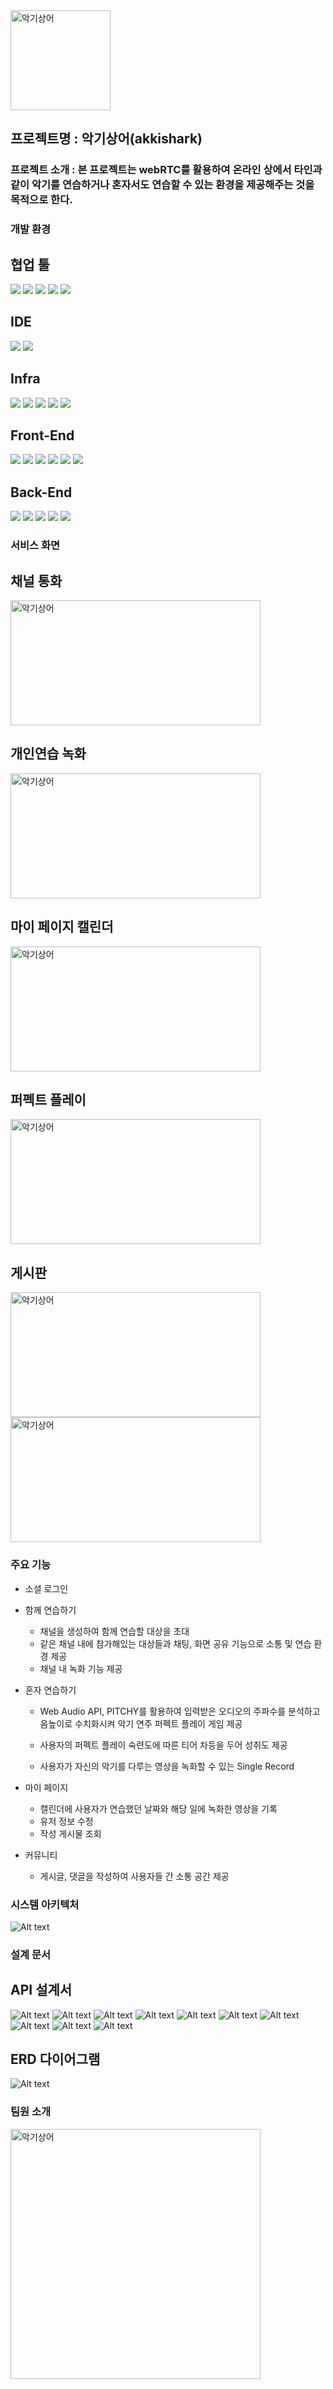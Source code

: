 <img src="front-end/src/assets/sharklogo.png" alt="악기상어" width="160" height="160">


## 프로젝트명 : 악기상어(akkishark) 


### 프로젝트 소개 : 본 프로젝트는 webRTC를 활용하여 온라인 상에서 타인과 같이 악기를 연습하거나 혼자서도 연습할 수 있는 환경을 제공해주는 것을 목적으로 한다.

### 개발 환경

<p align="center">

## 협업 툴

<img src="https://img.shields.io/badge/FIGMA-F24E1E?style=for-the-badge&logo=figma&logoColor=white">

<img src="https://img.shields.io/badge/jira-0052CC?style=for-the-badge&logo=jira&logoColor=white">

<img src="https://img.shields.io/badge/notion-000000?style=for-the-badge&logo=notion&logoColor=white">

<img src="https://img.shields.io/badge/gitlab-FC6D26?style=for-the-badge&logo=gitlab&logoColor=white">

<img src="https://img.shields.io/badge/mattermost-0058CC?style=for-the-badge&logo=mattermost&logoColor=white">

## IDE

<img src="https://img.shields.io/badge/VSCODE-007ACC?style=for-the-badge&logo=visualstudiocode&logoColor=white">

<img src="https://img.shields.io/badge/intelliJ-000000?style=for-the-badge&logo=IntelliJIDEA&logoColor=white">

## Infra

<img src="https://img.shields.io/badge/amazonEC2-FF9900?style=for-the-badge&logo=amazonEC2&logoColor=white">

<img src="https://img.shields.io/badge/amazons3-569a31?style=for-the-badge&logo=amazons3&logoColor=white">

<img src="https://img.shields.io/badge/jenkins-D24939?style=for-the-badge&logo=jenkins&logoColor=white">

<img src="https://img.shields.io/badge/docker-2496ED?style=for-the-badge&logo=docker&logoColor=white">

<img src="https://img.shields.io/badge/nginx-009639?style=for-the-badge&logo=nginx&logoColor=white">

## Front-End

<img src="https://img.shields.io/badge/Javascript-F7DF1e?style=for-the-badge&logo=javascript&logoColor=white">

<img src="https://img.shields.io/badge/react-61dafb?style=for-the-badge&logo=react&logoColor=white">

<img src="https://img.shields.io/badge/redux-764abc?style=for-the-badge&logo=redux&logoColor=white">

<img src="https://img.shields.io/badge/axios-5a29e4?style=for-the-badge&logo=axios&logoColor=white">

<img src="https://img.shields.io/badge/node.js-339933?style=for-the-badge&logo=node.js&logoColor=white">

<img src="https://img.shields.io/badge/openvidu-333333?style=for-the-badge&logo=openvidu&logoColor=white">

## Back-End

<img src="https://img.shields.io/badge/springboot-6DB33F?style=for-the-badge&logo=springboot&logoColor=white">

<img src="https://img.shields.io/badge/springsecurity-6DB33F?style=for-the-badge&logo=springsecurity&logoColor=white">

<img src="https://img.shields.io/badge/java-007396?style=for-the-badge&logo=openjdk&logoColor=white">

<img src="https://img.shields.io/badge/postman-ff6c37?style=for-the-badge&logo=postman&logoColor=white">

<img src="https://img.shields.io/badge/mysql-4479a1?style=for-the-badge&logo=mysql&logoColor=white">

</p>


### 서비스 화면

## 채널 통화
<img src="assets/채널 통화.gif" alt="악기상어" width="400" height="200">

## 개인연습 녹화
<img src="assets/개인연습 녹화.gif" alt="악기상어" width="400" height="200">


## 마이 페이지 캘린더
<img src="assets/마이페이지-캘린더.gif" alt="악기상어" width="400" height="200">

## 퍼펙트 플레이
<img src="assets/퍼펙트플레이.gif" alt="악기상어" width="400" height="200">



## 게시판
<img src="assets/게시판.PNG" alt="악기상어" width="400" height="200">
<img src="assets/게시글 조회.PNG" alt="악기상어" width="400" height="200">

### 주요 기능
- 소셜 로그인

- 함께 연습하기
  - 채널을 생성하여 함께 연습할 대상을 초대
  - 같은 채널 내에 참가해있는 대상들과 채팅, 화면 공유 기능으로 소통 및 연습 환경 제공
  - 채널 내 녹화 기능 제공

- 혼자 연습하기
  - Web Audio API, PITCHY를 활용하여 입력받은 오디오의 주파수를 분석하고 음높이로 수치화시켜 악기 연주 퍼펙트 플레이 게임 제공

  - 사용자의 퍼펙트 플레이 숙련도에 따른 티어 차등을 두어 성취도 제공

  - 사용자가 자신의 악기를 다루는 영상을 녹화할 수 있는 Single Record


- 마이 페이지
  - 캘린더에 사용자가 연습했던 날짜와 해당 일에 녹화한 영상을 기록
  - 유저 정보 수정
  - 작성 게시물 조회

- 커뮤니티
  - 게시글, 댓글을 작성하여 사용자들 간 소통 공간 제공


<!-- ### 기술 소개 -->
### 시스템 아키텍처
![Alt text](assets/아키텍처.PNG)


### 설계 문서

## API 설계서
![Alt text](assets/image.png)
![Alt text](assets/image-1.png)
![Alt text](assets/image-2.png)
![Alt text](assets/image-3.png)
![Alt text](assets/image-4.png)
![Alt text](assets/image-5.png)
![Alt text](assets/image-6.png)
![Alt text](assets/image-7.png)
![Alt text](assets/image-8.png)
![Alt text](assets/image-9.png)

## ERD 다이어그램
![Alt text](<assets/ssatudio ERD.PNG>)

### 팀원 소개
<img src="assets/팀원.PNG" alt="악기상어" width="400" height="400">




